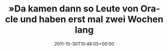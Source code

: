---
retweeted: false
source: <a href="http://twitter.com/#!/download/ipad" rel="nofollow">Twitter for iPad</a>
entities:
  hashtags:
  - text: rchh
    indices:
    - '106'
    - '111'
  symbols: []
  user_mentions: []
  urls: []
display_text_range:
- '0'
- '111'
favorite_count: '0'
id_str: '130596829841727489'
truncated: false
retweet_count: '2'
id: '130596829841727489'
created_at: Sun Oct 30 10:48:05 +0000 2011
favorited: false
full_text: "»Da kamen dann so Leute von Oracle und haben erst mal zwei Wochen lang
  alle mit Powerpoint weich gemacht« #rchh"
lang: de
tags:
- rchh
- pesos/twitter
date: '2011-10-30T10:48:05+00:00'
src: https://twitter.com/bascht/status/130596829841727489
original_url: https://twitter.com/bascht/status/130596829841727489
type: twitter_tweet
text: "»Da kamen dann so Leute von Oracle und haben erst mal zwei Wochen lang alle
  mit Powerpoint weich gemacht« #rchh"
title: "»Da kamen dann so Leute von Oracle und haben erst mal zwei Wochen lang "

---